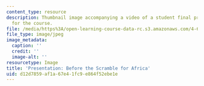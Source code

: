 ```yaml
---
content_type: resource
description: Thumbnail image accompanying a video of a student final presentation
  for the course.
file: /media/https%3A/open-learning-course-data-rc.s3.amazonaws.com/4-696-a-global-history-of-architecture-writing-seminar-spring-2008/d12d7859af1a67e41fc9e864f52ebe1e_3.jpg
file_type: image/jpeg
image_metadata:
  caption: ''
  credit: ''
  image-alt: ''
resourcetype: Image
title: 'Presentation: Before the Scramble for Africa'
uid: d12d7859-af1a-67e4-1fc9-e864f52ebe1e
---
```


